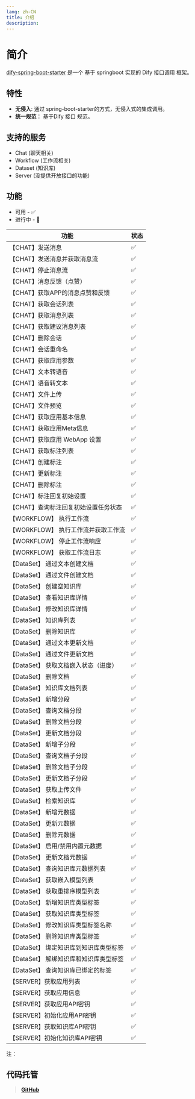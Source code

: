 ```yaml
---
lang: zh-CN
title: 介绍
description: 
---
```


# 简介

[dify-spring-boot-starter](https://github.com/guoshiqiufeng/dify-spring-boot-starter) 是一个 基于 springboot
实现的 Dify 接口调用 框架。

## 特性

- **无侵入**: 通过 spring-boot-starter的方式，无侵入式的集成调用。
- **统一规范**： 基于Dify 接口 规范。

## 支持的服务

- Chat (聊天相关)
- Workflow (工作流相关)
- Dataset (知识库)
- Server (没提供开放接口的功能)

## 功能

* 可用 - ✅
* 进行中 - 🚧

| 功能                      | 状态 |   
|-------------------------|----|
| 【CHAT】发送消息              | ✅  |    
| 【CHAT】发送消息并获取消息流        | ✅  |
| 【CHAT】停止消息流             | ✅  |   
| 【CHAT】消息反馈（点赞）          | ✅  |    
| 【CHAT】获取APP的消息点赞和反馈     | ✅  |   
| 【CHAT】获取会话列表            | ✅  |    
| 【CHAT】获取消息列表            | ✅  |    
| 【CHAT】获取建议消息列表          | ✅  |    
| 【CHAT】删除会话              | ✅  |    
| 【CHAT】会话重命名             | ✅  |    
| 【CHAT】获取应用参数            | ✅  |    
| 【CHAT】文本转语音             | ✅  |    
| 【CHAT】语音转文本             | ✅  |    
| 【CHAT】文件上传              | ✅  |    
| 【CHAT】文件预览              | ✅  |  
| 【CHAT】获取应用基本信息          | ✅  |    
| 【CHAT】获取应用Meta信息        | ✅  |  
| 【CHAT】获取应用 WebApp 设置    | ✅  |  
| 【CHAT】获取标注列表            | ✅  |  
| 【CHAT】创建标注              | ✅  |  
| 【CHAT】更新标注              | ✅  |  
| 【CHAT】删除标注              | ✅  |  
| 【CHAT】标注回复初始设置          | ✅  |  
| 【CHAT】查询标注回复初始设置任务状态    | ✅  |  
| 【WORKFLOW】 执行工作流        | ✅  |   
| 【WORKFLOW】 执行工作流并获取工作流  | ✅  |   
| 【WORKFLOW】 停止工作流响应      | ✅  |  
| 【WORKFLOW】 获取工作流日志      | ✅  |  
| 【DataSet】 通过文本创建文档      | ✅  |
| 【DataSet】 通过文件创建文档      | ✅  |
| 【DataSet】 创建空知识库        | ✅  |
| 【DataSet】 查看知识库详情       | ✅  |
| 【DataSet】 修改知识库详情       | ✅  |
| 【DataSet】 知识库列表         | ✅  |
| 【DataSet】 删除知识库         | ✅  |
| 【DataSet】 通过文本更新文档      | ✅  |
| 【DataSet】 通过文件更新文档      | ✅  |
| 【DataSet】 获取文档嵌入状态（进度）  | ✅  |
| 【DataSet】 删除文档          | ✅  |
| 【DataSet】 知识库文档列表       | ✅  |
| 【DataSet】 新增分段          | ✅  |
| 【DataSet】 查询文档分段        | ✅  |
| 【DataSet】 删除文档分段        | ✅  |
| 【DataSet】 更新文档分段        | ✅  |
| 【DataSet】 新增子分段         | ✅  |
| 【DataSet】 查询文档子分段       | ✅  |
| 【DataSet】 删除文档子分段       | ✅  |
| 【DataSet】 更新文档子分段       | ✅  |
| 【DataSet】 获取上传文件        | ✅  |
| 【DataSet】 检索知识库         | ✅  |
| 【DataSet】 新增元数据         | ✅  |
| 【DataSet】 更新元数据         | ✅  |
| 【DataSet】 删除元数据         | ✅  |
| 【DataSet】 启用/禁用内置元数据    | ✅  |
| 【DataSet】 更新文档元数据       | ✅  |
| 【DataSet】 查询知识库元数据列表    | ✅  |
| 【DataSet】 获取嵌入模型列表      | ✅  |
| 【DataSet】 获取重排序模型列表     | ✅  |
| 【DataSet】 新增知识库类型标签     | ✅  |
| 【DataSet】 获取知识库类型标签     | ✅  |
| 【DataSet】 修改知识库类型标签名称   | ✅  |
| 【DataSet】 删除知识库类型标签     | ✅  |
| 【DataSet】 绑定知识库到知识库类型标签 | ✅  |
| 【DataSet】 解绑知识库和知识库类型标签 | ✅  |
| 【DataSet】 查询知识库已绑定的标签   | ✅  |
| 【SERVER】获取应用列表          | ✅  |
| 【SERVER】获取应用信息          | ✅  |
| 【SERVER】获取应用API密钥       | ✅  |
| 【SERVER】初始化应用API密钥      | ✅  |
| 【SERVER】获取知识库API密钥      | ✅  |
| 【SERVER】初始化知识库API密钥     | ✅  |

注：

## 代码托管

> **[GitHub](https://github.com/guoshiqiufeng/dify-spring-boot-starter)**
